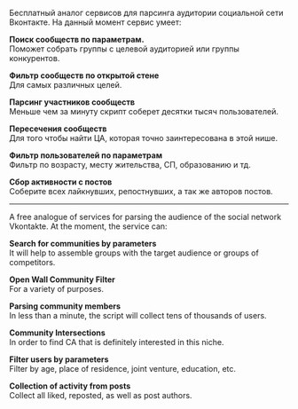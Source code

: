 Бесплатный аналог сервисов для парсинга аудитории социальной сети Вконтакте.
На данный момент сервис умеет:

**Поиск сообществ по параметрам.**\
Поможет собрать группы с целевой аудиторией или группы конкурентов.

**Фильтр сообществ по открытой стене**\
Для самых различных целей.

**Парсинг участников сообществ**\
Меньше чем за минуту скрипт соберет десятки тысяч пользователей.

**Пересечения сообществ**\
Для того чтобы найти ЦА, которая точно заинтересована в этой нише.

**Фильтр пользователей по параметрам**\
Фильтр по возрасту, месту жительства, СП, образованию и тд.

**Сбор активности с постов**\
Соберите всех лайкнувших, репостнувших, а так же авторов постов.

___________________________________________________________________________________

A free analogue of services for parsing the audience of the social network Vkontakte.
At the moment, the service can:

**Search for communities by parameters**\
It will help to assemble groups with the target audience or groups of competitors.

**Open Wall Community Filter**\
For a variety of purposes.

**Parsing community members**\
In less than a minute, the script will collect tens of thousands of users.

**Community Intersections**\
In order to find CA that is definitely interested in this niche.

**Filter users by parameters**\
Filter by age, place of residence, joint venture, education, etc.

**Collection of activity from posts**\
Collect all liked, reposted, as well as post authors.

